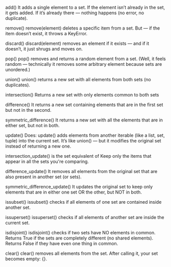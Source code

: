  add() 
It adds a single element to a set.
If the element isn’t already in the set, it gets added.
If it’s already there — nothing happens (no error, no duplicate).

remove() 
remove(element) deletes a specific item from a set.
But — if the item doesn’t exist, it throws a KeyError.

discard() 
discard(element) removes an element if it exists — and if it doesn’t, it just shrugs and moves on.

pop() 
pop() removes and returns a random element from a set.
(Well, it feels random — technically it removes some arbitrary element because sets are unordered.)

union()
union() returns a new set with all elements from both sets (no duplicates).

intersection()
Returns a new set with only elements common to both sets

difference()
It returns a new set containing elements that are in the first set but not in the second.

symmetric_difference()
It returns a new set with all the elements that are in either set, but not in both.

update() Does:
update() adds elements from another iterable (like a list, set, tuple) into the current set.
It’s like union() — but it modifies the original set instead of returning a new one.

intersection_update() is the set equivalent of Keep only the items that appear in all the sets you're comparing.

difference_update()
It removes all elements from the original set that are also present in another set (or sets).

symmetric_difference_update()
It updates the original set to keep only elements that are in either one set OR the other, but NOT in both.

issubset()
issubset() checks if all elements of one set are contained inside another set.

issuperset()
issuperset() checks if all elements of another set are inside the current set.

isdisjoint()
isdisjoint() checks if two sets have NO elements in common.
Returns True if the sets are completely different (no shared elements).
Returns False if they have even one thing in common.

clear()
clear() removes all elements from the set.
After calling it, your set becomes empty: {}.